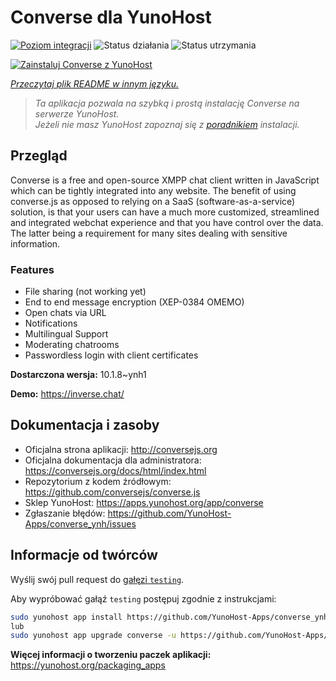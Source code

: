 <!--
To README zostało automatycznie wygenerowane przez <https://github.com/YunoHost/apps/tree/master/tools/readme_generator>
Nie powinno być ono edytowane ręcznie.
-->

# Converse dla YunoHost

[![Poziom integracji](https://apps.yunohost.org/badge/integration/converse)](https://ci-apps.yunohost.org/ci/apps/converse/)
![Status działania](https://apps.yunohost.org/badge/state/converse)
![Status utrzymania](https://apps.yunohost.org/badge/maintained/converse)

[![Zainstaluj Converse z YunoHost](https://install-app.yunohost.org/install-with-yunohost.svg)](https://install-app.yunohost.org/?app=converse)

*[Przeczytaj plik README w innym języku.](./ALL_README.md)*

> *Ta aplikacja pozwala na szybką i prostą instalację Converse na serwerze YunoHost.*  
> *Jeżeli nie masz YunoHost zapoznaj się z [poradnikiem](https://yunohost.org/install) instalacji.*

## Przegląd

Converse is a free and open-source XMPP chat client written in JavaScript which can be tightly integrated into any website.
The benefit of using converse.js as opposed to relying on a SaaS (software-as-a-service) solution, is that your users can have a much more customized, streamlined and integrated webchat experience and that you have control over the data. The latter being a requirement for many sites dealing with sensitive information.

### Features

- File sharing (not working yet) 
- End to end message encryption (XEP-0384 OMEMO)
- Open chats via URL
- Notifications
- Multilingual Support
- Moderating chatrooms
- Passwordless login with client certificates


**Dostarczona wersja:** 10.1.8~ynh1

**Demo:** <https://inverse.chat/>
## Dokumentacja i zasoby

- Oficjalna strona aplikacji: <http://conversejs.org>
- Oficjalna dokumentacja dla administratora: <https://conversejs.org/docs/html/index.html>
- Repozytorium z kodem źródłowym: <https://github.com/conversejs/converse.js>
- Sklep YunoHost: <https://apps.yunohost.org/app/converse>
- Zgłaszanie błędów: <https://github.com/YunoHost-Apps/converse_ynh/issues>

## Informacje od twórców

Wyślij swój pull request do [gałęzi `testing`](https://github.com/YunoHost-Apps/converse_ynh/tree/testing).

Aby wypróbować gałąź `testing` postępuj zgodnie z instrukcjami:

```bash
sudo yunohost app install https://github.com/YunoHost-Apps/converse_ynh/tree/testing --debug
lub
sudo yunohost app upgrade converse -u https://github.com/YunoHost-Apps/converse_ynh/tree/testing --debug
```

**Więcej informacji o tworzeniu paczek aplikacji:** <https://yunohost.org/packaging_apps>
